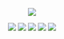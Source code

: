 <p align="center">
  <img src="https://capsule-render.vercel.app/api?text=Welcome!👨‍💻&animation=fadeIn&type=waving&color=gradient&height=100"/>
</p>

<p align="center">
    <a href="https://www.linkedin.com/in/brnodev/"><img src="https://img.shields.io/badge/LinkedIn-0077B5?style=plastic&logo=linkedin&logoColor=white" /></a> <a href=""><img src="https://img.shields.io/badge/Instagram-E4405F?style=plastic&logo=instagram&logoColor=white" /></a> <a href=""><img src="https://img.shields.io/badge/Twitter-1DA1F2?style=plastic&logo=twitter&logoColor=white" /></a> <a href="https://github.com/brnogit"><img src="https://img.shields.io/badge/GitHub-100000?style=plastic&logo=github&logoColor=white" /></a> <a href="https://gitlab.com/brnolab"><img src="https://img.shields.io/badge/GitLab-330F63?style=for-the-badge&logo=gitlab&logoColor=white" /></a>
</p>



